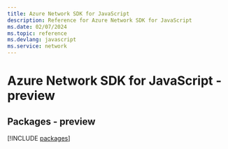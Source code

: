 ```yaml
---
title: Azure Network SDK for JavaScript
description: Reference for Azure Network SDK for JavaScript
ms.date: 02/07/2024
ms.topic: reference
ms.devlang: javascript
ms.service: network
---
```

# Azure Network SDK for JavaScript - preview
## Packages - preview
[!INCLUDE [packages](network-index.md)]